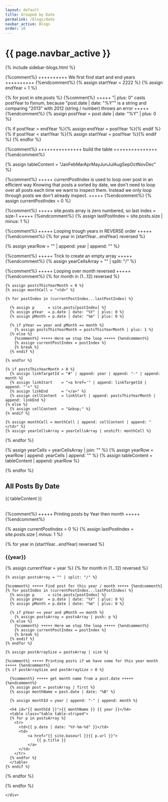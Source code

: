 ```yaml
---
layout: default
title: Grouped by Date
permalink: /blogs/date
navbar_active: Blogs
order: 10
---
```


<div class="container">
  <div class="row">
    <h1 class="page-title">{{ page.navbar_active }}</h1>
  </div>
  <div class="row">
    <div class="col-sm-12 col-md-3">
      {% include sidebar-blogs.html %}
    </div>
    <div class="col-sm-12 col-md-9 blogs">

{%comment%} ++++++++++ We first find start and end years ++++++++++ {%endcomment%}
{% assign startYear = 2222 %}
{% assign endYear   = 1 %}

{% for post in site.posts %}
  {%comment%} +++++
    "| plus: 0" casts postYear to fixnum, because "post.date | date: "%Y"" is a string
    and comparing "2013" with 2012 (string / number) throws an error
  +++++ {%endcomment%}
  {% assign postYear = post.date | date: "%Y" | plus: 0 %}

  {% if postYear > endYear %}{% assign endYear = postYear %}{% endif %}
  {% if postYear < startYear %}{% assign startYear = postYear %}{% endif %}
{% endfor %}

{%comment%} +++++++++++++++ build the table +++++++++++++++ {%endcomment%}

{% assign tableContent = "<tr><th></th><th>Jan</th><th>Feb</th><th>Mar</th><th>Apr</th><th>May</th><th>Jun</th><th>Jul</th><th>Aug</th><th>Sep</th><th>Oct</th><th>Nov</th><th>Dec</th></tr>" %}

{%comment%} +++++
  currentPostIndex is used to loop over post in an efficient way
  Knowing that posts a sorted by date, we don't need to loop over
  all posts each time we want to inspect them.
  Instead we only loop through posts we don't already inspect.
+++++ {%endcomment%}
{% assign currentPostIndex = 0 %}

{%comment%} +++++ site.posts array is zero numbered, so last index = size-1 +++++ {%endcomment%}
{% assign lastPostIndex = site.posts.size | minus: 1 %}

{%comment%} +++++ Looping trough years in REVERSE order +++++ {%endcomment%}
{% for year in (startYear...endYear) reversed %}

  {% assign yearRow = "<tr><th>" | append: year | append: "</th>" %}

  {%comment%} +++++ Trick to create an empty array +++++ {%endcomment%}
  {% assign yearCellsArray = "" | split: "/" %}

  {%comment%} +++++ Looping over month reversed +++++ {%endcomment%}
  {% for month in (1...12) reversed %}

    {% assign postsThisYearMonth = 0 %}
    {% assign monthCell = "<td>" %}

    {% for postIndex in (currentPostIndex...lastPostIndex) %}

      {% assign p      = site.posts[postIndex] %}
      {% assign pYear  = p.date | date: "%Y" | plus: 0 %}
      {% assign pMonth = p.date | date: "%m" | plus: 0 %}

      {% if pYear == year and pMonth == month %}
        {% assign postsThisYearMonth = postsThisYearMonth | plus: 1 %}
      {% else %}
        {%comment%} +++++ Here we stop the loop +++++ {%endcomment%}
        {% assign currentPostIndex = postIndex %}
        {% break %}
      {% endif %}

    {% endfor %}

    {% if postsThisYearMonth > 0 %}
      {% assign linkTargetId = "#" | append: year | append: "-" | append: month %}
      {% assign linkStart    = "<a href='" | append: linkTargetId | append: "'>" %}
      {% assign linkEnd      = "</a>" %}
      {% assign cellContent  = linkStart | append: postsThisYearMonth | append: linkEnd %}
    {% else %}
      {% assign cellContent  = "&nbsp;" %}
    {% endif %}

    {% assign monthCell = monthCell | append: cellContent | append: "</td>" %}
    {% assign yearCellsArray = yearCellsArray | unshift: monthCell %}

  {% endfor %}

  {% assign yearCells = yearCellsArray | join: "" %}
  {% assign yearRow = yearRow | append: yearCells | append: "</tr>" %}
  {% assign tableContent = tableContent | append: yearRow %}

{% endfor %}

<h2>All Posts By Date</h2>
<table class="table table-striped blogcalendar">
  <tbody>
    {{ tableContent }}
  </tbody>
</table>

{%comment%} +++++ Printing posts by Year then month +++++ {%endcomment%}

{% assign currentPostIndex = 0 %}
{% assign lastPostIndex = site.posts.size | minus: 1 %}

{% for year in (startYear...endYear) reversed %}
  <h3>{{year}}</h3>
  {% assign currentYear = year %}
  {% for month in (1...12) reversed %}

    {% assign postsArray = "" | split: "/" %}

    {%comment%} +++++ Find post for this year / month +++++ {%endcomment%}
    {% for postIndex in (currentPostIndex...lastPostIndex) %}
      {% assign p      = site.posts[postIndex] %}
      {% assign pYear  = p.date | date: "%Y" | plus: 0 %}
      {% assign pMonth = p.date | date: "%m" | plus: 0 %}

      {% if pYear == year and pMonth == month %}
        {% assign postsArray = postsArray | push: p %}
      {% else %}
        {%comment%} +++++ Here we stop the loop +++++ {%endcomment%}
        {% assign currentPostIndex = postIndex %}
        {% break %}
      {% endif %}
    {% endfor %}

    {% assign postArraySize = postsArray | size %}

    {%comment%} +++++ Printing posts if we have some for this year month +++++ {%endcomment%}
    {% if postArraySize and postArraySize > 0 %}

      {%comment%} +++++ get month name from a post.date +++++ {%endcomment%}
      {% assign post = postsArray | first %}
      {% assign monthName = post.date | date: "%B" %}

      {% assign monthId = year | append: "-" | append: month %}

      <h4 id="{{ monthId }}">{{ monthName }} {{ year }}</h4>
      <table class="table table-striped">
      {% for p in postsArray %}
        <tr>
          <td>{{ p.date | date: "%Y-%m-%d" }}</td>
          <td>
              <a href="{{ site.baseurl }}{{ p.url }}">
                  {{ p.title }}
              </a>
          </td>
        </tr>
      {% endfor %}
      </table>
    {% endif %}

  {% endfor %}

{% endfor %}

    </div>
  </div>
</div>
